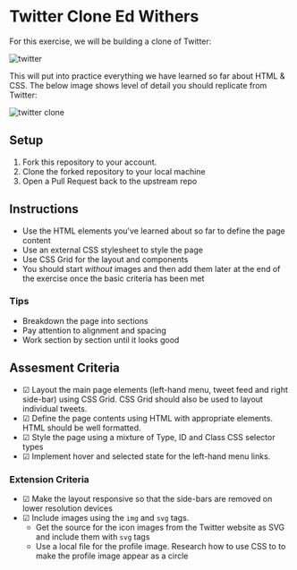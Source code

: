 # Twitter Clone Ed Withers

For this exercise, we will be building a clone of Twitter:

![twitter](images/twitter.png)

This will put into practice everything we have learned so far about HTML & CSS. The below image shows level of detail you should replicate from Twitter:

![twitter clone](images/example.png)

## Setup
1. Fork this repository to your account.
2. Clone the forked repository to your local machine
3. Open a Pull Request back to the upstream repo

## Instructions
- Use the HTML elements you've learned about so far to define the page content
- Use an external CSS stylesheet to style the page
- Use CSS Grid for the layout and components
- You should start *without* images and then add them later at the end of the exercise once the basic criteria has been met

### Tips
- Breakdown the page into sections
- Pay attention to alignment and spacing
- Work section by section until it looks good

## Assesment Criteria
* &#9745; Layout the main page elements (left-hand menu, tweet feed and right side-bar) using CSS Grid. CSS Grid should also be used to layout individual tweets.
* &#9745; Define the page contents using HTML with appropriate elements. HTML should be well formatted.
* &#9745; Style the page using a mixture of Type, ID and Class CSS selector types
* &#9745; Implement hover and selected state for the left-hand menu links.

### Extension Criteria
* &#9745; Make the layout responsive so that the side-bars are removed on lower resolution devices
* &#9745; Include images using the `img` and `svg` tags.
    * Get the source for the icon images from the Twitter website as SVG and include them with `svg` tags
    * Use a local file for the profile image. Research how to use CSS to to make the profile image appear as a circle
